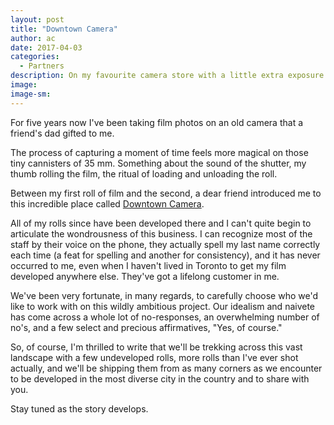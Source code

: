 ```yaml
---
layout: post
title: "Downtown Camera"
author: ac
date: 2017-04-03
categories:
  - Partners
description: On my favourite camera store with a little extra exposure.
image: 
image-sm:
---
```


For five years now I've been taking film photos on an old camera that a friend's dad gifted to me.

The process of capturing a moment of time feels more magical on those tiny cannisters of 35 mm. Something about the sound of the shutter, my thumb rolling the film, the ritual of loading and unloading the roll.

Between my first roll of film and the second, a dear friend introduced me to this incredible place called <a href="http://downtowncamera.com" target="blank">Downtown Camera</a>.

All of my rolls since have been developed there and I can't quite begin to articulate the wondrousness of this business. I can recognize most of the staff by their voice on the phone, they actually spell my last name correctly each time (a feat for spelling and another for consistency), and it has never occurred to me, even when I haven't lived in Toronto to get my film developed anywhere else. They've got a lifelong customer in me.

We've been very fortunate, in many regards, to carefully choose who we'd like to work with on this wildly ambitious project. Our idealism and naivete has come across a whole lot of no-responses, an overwhelming number of no's, and a few select and precious affirmatives, "Yes, of course."

So, of course, I'm thrilled to write that we'll be trekking across this vast landscape with a few undeveloped rolls, more rolls than I've ever shot actually, and we'll be shipping them from as many corners as we encounter to be developed in the most diverse city in the country and to share with you.

Stay tuned as the story develops.
